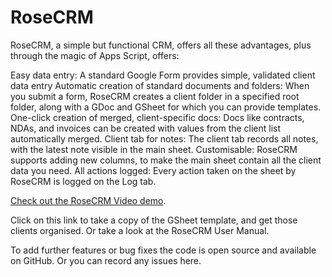 # RoseCRM

RoseCRM, a simple but functional CRM, offers all these advantages, plus through the magic of Apps Script, offers: 

Easy data entry: A standard Google Form provides simple, validated client data entry 
Automatic creation of standard documents and folders: When you submit a form, RoseCRM creates a client folder in a specified root folder, along with a GDoc and GSheet for which you can provide templates.
One-click creation of merged, client-specific docs: Docs like contracts, NDAs, and invoices can be created with values from the client list automatically merged.
Client tab for notes: The client tab records all notes, with the latest note visible in the main sheet.
Customisable: RoseCRM supports adding new columns, to make the main sheet contain all the client data you need.
All actions logged: Every action taken on the sheet by RoseCRM is logged on the Log tab.

[Check out the RoseCRM Video demo]([url](https://youtu.be/oAietjKlfp4)).

Click on this link to take a copy of the GSheet template, and get those clients organised. Or take a look at the RoseCRM User Manual.

To add further features or bug fixes the code is open source and available on GitHub. Or you can record any issues here.
